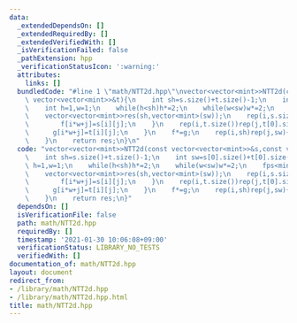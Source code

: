 ```yaml
---
data:
  _extendedDependsOn: []
  _extendedRequiredBy: []
  _extendedVerifiedWith: []
  _isVerificationFailed: false
  _pathExtension: hpp
  _verificationStatusIcon: ':warning:'
  attributes:
    links: []
  bundledCode: "#line 1 \"math/NTT2d.hpp\"\nvector<vector<mint>>NTT2d(const vector<vector<mint>>&s,const\
    \ vector<vector<mint>>&t){\n    int sh=s.size()+t.size()-1;\n    int sw=s[0].size()+t[0].size()-1;\n\
    \    int h=1,w=1;\n    while(h<sh)h*=2;\n    while(w<sw)w*=2;\n    fps<mint>f(h*w),g(h*w);\n\
    \    vector<vector<mint>>res(sh,vector<mint>(sw));\n    rep(i,s.size())rep(j,s[0].size()){\n\
    \        f[i*w+j]=s[i][j];\n    }\n    rep(i,t.size())rep(j,t[0].size()){\n  \
    \      g[i*w+j]=t[i][j];\n    }\n    f*=g;\n    rep(i,sh)rep(j,sw){\n        res[i][j]=f[i*w+j];\n\
    \    }\n    return res;\n}\n"
  code: "vector<vector<mint>>NTT2d(const vector<vector<mint>>&s,const vector<vector<mint>>&t){\n\
    \    int sh=s.size()+t.size()-1;\n    int sw=s[0].size()+t[0].size()-1;\n    int\
    \ h=1,w=1;\n    while(h<sh)h*=2;\n    while(w<sw)w*=2;\n    fps<mint>f(h*w),g(h*w);\n\
    \    vector<vector<mint>>res(sh,vector<mint>(sw));\n    rep(i,s.size())rep(j,s[0].size()){\n\
    \        f[i*w+j]=s[i][j];\n    }\n    rep(i,t.size())rep(j,t[0].size()){\n  \
    \      g[i*w+j]=t[i][j];\n    }\n    f*=g;\n    rep(i,sh)rep(j,sw){\n        res[i][j]=f[i*w+j];\n\
    \    }\n    return res;\n}"
  dependsOn: []
  isVerificationFile: false
  path: math/NTT2d.hpp
  requiredBy: []
  timestamp: '2021-01-30 10:06:08+09:00'
  verificationStatus: LIBRARY_NO_TESTS
  verifiedWith: []
documentation_of: math/NTT2d.hpp
layout: document
redirect_from:
- /library/math/NTT2d.hpp
- /library/math/NTT2d.hpp.html
title: math/NTT2d.hpp
---
```

